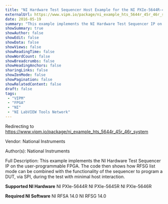 ```yaml
---
title: "NI Hardware Test Sequencer Host Example for the NI PXIe-5644R-45R-46R (System)"
externalUrl: https://www.vipm.io/package/ni_example_hts_5644r_45r_46r_system
date: 2016-05-19
summary: "This example implements the NI Hardware Test Sequencer IP on the user-programmable FPGA."
showSummary: true
showAuthor: false
showEdit: false
showData: false
showViews: false
showReadingTime: false
showWordCount: false
showBreadcrumbs: false
showHeadingAnchors: false
sharingLinks: false
showZenMode: false
showPagination: false
showRelatedContent: false
draft: false
tags:
 - "VIPM"
 - "FPGA"
 - "NI"
 - "NI LabVIEW Tools Network"
---
```


Redirecting to https://www.vipm.io/package/ni_example_hts_5644r_45r_46r_system

Vendor: National Instruments

Author(s): National Instruments
 
Full Description:
This example implements the NI Hardware Test Sequencer IP on the user-programmable FPGA.  The code then shows how RFSG list mode can be combined with the functionality of the sequencer to program a DUT, via SPI, during the test with minimal host interaction.

**Supported NI Hardware**
NI PXIe-5644R
NI PXIe-5645R
NI PXIe-5646R

**Required NI Software**
NI RFSA 14.0
NI RFSG 14.0